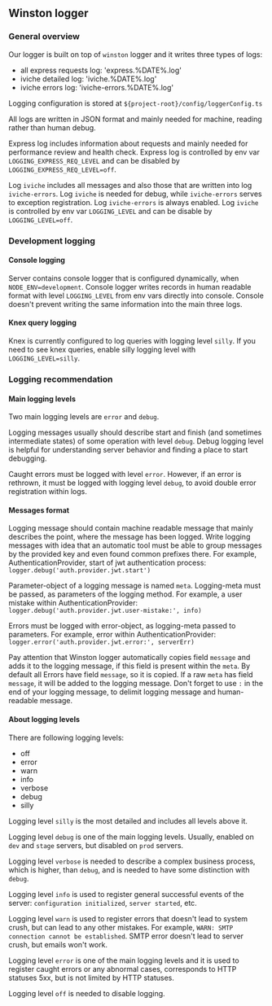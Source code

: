 ## Winston logger
### General overview
Our logger is built on top of `winston` logger and it writes three types of logs:
- all express requests log: 'express.%DATE%.log'
- iviche detailed log: 'iviche.%DATE%.log'
- iviche errors log: 'iviche-errors.%DATE%.log'

Logging configuration is stored at `${project-root}/config/loggerConfig.ts`

All logs are written in JSON format and mainly needed for machine, reading rather than human debug.

Express log includes information about requests and mainly needed for performance review and health check.
Express log is controlled by env var `LOGGING_EXPRESS_REQ_LEVEL` and can be disabled by `LOGGING_EXPRESS_REQ_LEVEL=off`.

Log `iviche` includes all messages and also those that are written into log `iviche-errors`.
Log `iviche` is needed for debug, while `iviche-errors` serves to exception registration.
Log `iviche-errors` is always enabled. Log `iviche` is controlled by env var `LOGGING_LEVEL` and can be disable by
`LOGGING_LEVEL=off`.

### Development logging
#### Console logging
Server contains console logger that is configured dynamically, when `NODE_ENV=development`.
Console logger writes records in human readable format with level `LOGGING_LEVEL` from env vars directly into console.
Console doesn't prevent writing the same information into the main three logs.

#### Knex query logging
Knex is currently configured to log queries with logging level `silly`. If you need to see knex queries,
enable silly logging level with `LOGGING_LEVEL=silly`.

### Logging recommendation
#### Main logging levels
Two main logging levels are `error` and `debug`.

Logging messages usually should describe start and finish (and sometimes intermediate states) of some operation with
level `debug`. Debug logging level is helpful for understanding server behavior and finding a place to start debugging.

Caught errors must be logged with level `error`. However, if an error is rethrown, it must be logged with logging level
`debug`, to avoid double error registration within logs.

#### Messages format
Logging message should contain machine readable message that mainly describes the point,
where the message has been logged. Write logging messages with idea that an automatic tool must be able
to group messages by the provided key and even found common prefixes there.
For example, AuthenticationProvider, start of jwt authentication process: `logger.debug('auth.provider.jwt.start')`

Parameter-object of a logging message is named `meta`. Logging-meta must be passed, as parameters of the logging method.
For example, a user mistake within AuthenticationProvider: `logger.debug('auth.provider.jwt.user-mistake:', info)`

Errors must be logged with error-object, as logging-meta passed to parameters.
For example, error within AuthenticationProvider: `logger.error('auth.provider.jwt.error:', serverErr)`

Pay attention that Winston logger automatically copies field `message` and adds it to the logging message,
if this field is present within the `meta`. By default all Errors have field `message`, so it is copied.
If a raw `meta` has field `message`, it will be added to the logging message.
Don't forget to use `:` in the end of your logging message, to delimit logging message and human-readable message.          

#### About logging levels
There are following logging levels:
- off
- error
- warn
- info
- verbose
- debug
- silly

Logging level `silly` is the most detailed and includes all levels above it.

Logging level `debug` is one of the main logging levels. Usually, enabled on `dev` and `stage` servers, but disabled
on `prod` servers.

Logging level `verbose` is needed to describe a complex business process, which is higher, than `debug`,
and is needed to have some distinction with `debug`.

Logging level `info` is used to register general successful events of the server:
`configuration initialized`, `server started`, etc.

Logging level `warn` is used to register errors that doesn't lead to system crush, but can lead to any other mistakes.
For example, `WARN: SMTP connection cannot be established`. SMTP error doesn't lead to server crush,
but emails won't work.

Logging level `error` is one of the main logging levels and it is used to register caught errors or any abnormal cases,
corresponds to HTTP statuses 5xx, but is not limited by HTTP statuses.

Logging level `off` is needed to disable logging.